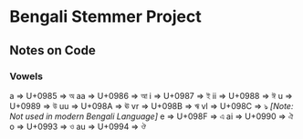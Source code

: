 # Bengali Stemmer Project


## Notes on Code

### Vowels

a  => U+0985 => অ
aa => U+0986 => আ
i  => U+0987 => ই
ii => U+0988 => ঈ
u  => U+0989 => উ
uu => U+098A => ঊ
vr => U+098B => ঋ
vl => U+098C => ঌ *[Note: Not used in modern Bengali Language]*
e  => U+098F => এ
ai => U+0990 => ঐ
o  => U+0993 => ও
au => U+0994 => ঔ




